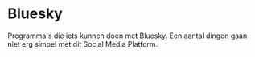 # Bluesky
Programma's die iets kunnen doen met Bluesky. Een aantal dingen gaan niet erg simpel met dit Social Media Platform.
